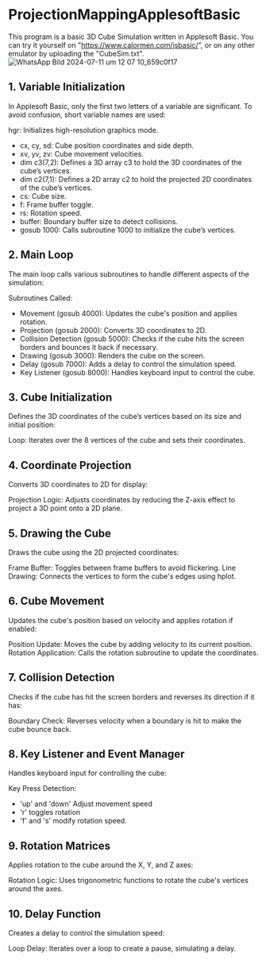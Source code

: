 # ProjectionMappingApplesoftBasic

This program is a basic 3D Cube Simulation written in Applesoft Basic. You can try it yourself on "https://www.calormen.com/jsbasic/", or on any other emulator by uploading the "CubeSim.txt".
![WhatsApp Bild 2024-07-11 um 12 07 10_659c0f17](https://github.com/LukeBarthel/ProjectionMappingApplesoftBasic/assets/175216318/b0f5fe0a-06a6-4e90-8eba-58589af613a0)

## 1. Variable Initialization
In Applesoft Basic, only the first two letters of a variable are significant. To avoid confusion, short variable names are used:

hgr: Initializes high-resolution graphics mode.
- cx, cy, sd: Cube position coordinates and side depth.
- xv, yv, zv: Cube movement velocities.
- dim c3(7,2): Defines a 3D array c3 to hold the 3D coordinates of the cube’s vertices.
- dim c2(7,1): Defines a 2D array c2 to hold the projected 2D coordinates of the cube’s vertices.
- cs: Cube size.
- f: Frame buffer toggle.
- rs: Rotation speed.
- buffer: Boundary buffer size to detect collisions.
- gosub 1000: Calls subroutine 1000 to initialize the cube’s vertices.

## 2. Main Loop
The main loop calls various subroutines to handle different aspects of the simulation:

Subroutines Called:
- Movement (gosub 4000): Updates the cube's position and applies rotation.
- Projection (gosub 2000): Converts 3D coordinates to 2D.
- Collision Detection (gosub 5000): Checks if the cube hits the screen borders and bounces it back if necessary.
- Drawing (gosub 3000): Renders the cube on the screen.
- Delay (gosub 7000): Adds a delay to control the simulation speed.
- Key Listener (gosub 8000): Handles keyboard input to control the cube.

## 3. Cube Initialization
Defines the 3D coordinates of the cube’s vertices based on its size and initial position:

Loop: Iterates over the 8 vertices of the cube and sets their coordinates.
## 4. Coordinate Projection
Converts 3D coordinates to 2D for display:

Projection Logic: Adjusts coordinates by reducing the Z-axis effect to project a 3D point onto a 2D plane.
## 5. Drawing the Cube
Draws the cube using the 2D projected coordinates:

Frame Buffer: Toggles between frame buffers to avoid flickering.
Line Drawing: Connects the vertices to form the cube's edges using hplot.
## 6. Cube Movement
Updates the cube's position based on velocity and applies rotation if enabled:

Position Update: Moves the cube by adding velocity to its current position.
Rotation Application: Calls the rotation subroutine to update the coordinates.
## 7. Collision Detection
Checks if the cube has hit the screen borders and reverses its direction if it has:

Boundary Check: Reverses velocity when a boundary is hit to make the cube bounce back.
## 8. Key Listener and Event Manager
Handles keyboard input for controlling the cube:

Key Press Detection:
- 'up' and 'down' Adjust movement speed
- 'r' toggles rotation
- 'f' and 's' modify rotation speed.
## 9. Rotation Matrices
Applies rotation to the cube around the X, Y, and Z axes:

Rotation Logic: Uses trigonometric functions to rotate the cube's vertices around the axes.
## 10. Delay Function
Creates a delay to control the simulation speed:

Loop Delay: Iterates over a loop to create a pause, simulating a delay.
